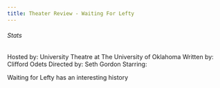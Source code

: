 ```yaml
---
title: Theater Review - Waiting For Lefty
---
```


###### Stats

Hosted by: University Theatre at The University of Oklahoma
Written by: Clifford Odets 
Directed by: Seth Gordon
Starring:

Waiting for Lefty has an interesting history
